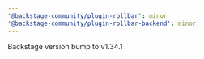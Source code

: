 ```yaml
---
'@backstage-community/plugin-rollbar': minor
'@backstage-community/plugin-rollbar-backend': minor
---
```


Backstage version bump to v1.34.1
